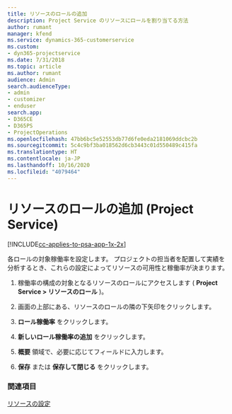 ```yaml
---
title: リソースのロールの追加
description: Project Service のリソースにロールを割り当てる方法
author: rumant
manager: kfend
ms.service: dynamics-365-customerservice
ms.custom:
- dyn365-projectservice
ms.date: 7/31/2018
ms.topic: article
ms.author: rumant
audience: Admin
search.audienceType:
- admin
- customizer
- enduser
search.app:
- D365CE
- D365PS
- ProjectOperations
ms.openlocfilehash: 47bb6bc5e52553db77d6fe0eda2181069ddcbc2b
ms.sourcegitcommit: 5c4c9bf3ba018562d6cb3443c01d550489c415fa
ms.translationtype: HT
ms.contentlocale: ja-JP
ms.lasthandoff: 10/16/2020
ms.locfileid: "4079464"
---
```

# <a name="add-resource-roles-project-service"></a>リソースのロールの追加 (Project Service)

[!INCLUDE[cc-applies-to-psa-app-1x-2x](../includes/cc-applies-to-psa-app-1x-2x.md)]

各ロールの対象稼働率を設定します。 プロジェクトの担当者を配置して実績を分析するとき、これらの設定によってリソースの可用性と稼働率が決まります。  
  
1.  稼働率の構成の対象となるリソースのロールにアクセスします ( **Project Service > リソースのロール** )。  
  
2.  画面の上部にある、リソースのロールの隣の下矢印をクリックします。  
  
3.  **ロール稼働率** をクリックします。  
  
4.  **新しいロール稼働率の追加** をクリックします。  
  
5.  **概要** 領域で、必要に応じてフィールドに入力します。  
  
6.  **保存** または **保存して閉じる** をクリックします。  
  
### <a name="see-also"></a>関連項目  
 [リソースの設定](../psa/set-up-resources.md)
